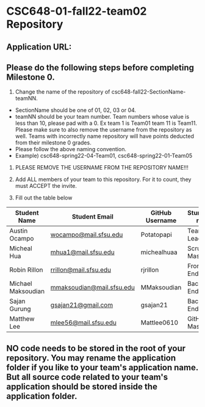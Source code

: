 # CSC648-01-fall22-team02 Repository

## Application URL: 


## Please do the following steps before completing Milestone 0.
1. Change the name of the repository of csc648-fall22-SectionName-teamNN. 
 - SectionName should be one of 01, 02, 03 or 04. 
 - teamNN should be your team number. Team numbers whose value is less than 10, please pad with a 0. Ex team 1 is Team01 team 11 is Team11. Please make sure to also remove the username from the repository as well. Teams with incorrectly name repository will have points deducted from their milestone 0 grades.
 - Please follow the above naming convention.
 - Example) csc648-spring22-04-Team01,   csc648-spring22-01-Team05

1. PLEASE REMOVE THE USERNAME FROM THE REPOSITORY NAME!!!

2. Add ALL members of your team to this repository. For it to count, they must ACCEPT the invite.

3. Fill out the table below

| Student Name       | Student Email             | GitHub Username | Stundet's role |
|--------------------|---------------------------|-----------------|----------------|
| Austin Ocampo      | wocampo@mail.sfsu.edu     | Potatopapi      | Team Leader    |
| Micheal Hua        | mhua1@mail.sfsu.edu       | michealhuaa     | Scrum Master   |
| Robin Rillon       | rrillon@mail.sfsu.edu     | rjrillon        | Front-End Lead |
| Michael Maksoudian | mmaksoudian@mail.sfsu.edu | MMaksoudian     | Back-End Lead  |
| Sajan Gurung       | gsajan21@gmail.com        | gsajan21        | Back-End Lead  |
| Matthew Lee        | mlee56@mail.sfsu.edu      | Mattlee0610     | GitHub Master  |

## NO code needs to be stored in the root of your repository. You may rename the application folder if you like to your team's application name. But all source code related to your team's application should be stored inside the application folder.
